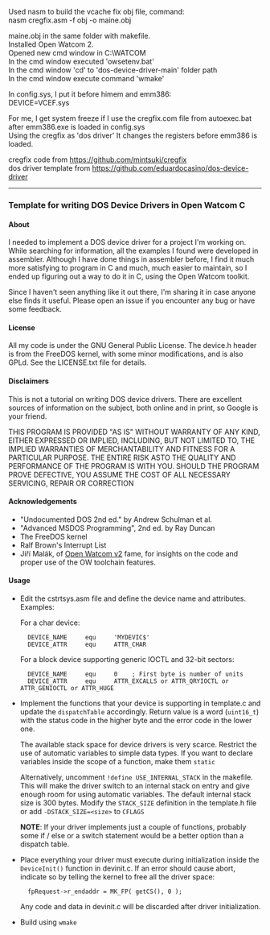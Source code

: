 Used nasm to build the vcache fix obj file, command:  
nasm cregfix.asm -f obj -o maine.obj  

maine.obj in the same folder with makefile.  
Installed Open Watcom 2.  
Opened new cmd window in C:\WATCOM  
In the cmd window executed 'owsetenv.bat'  
In the cmd window 'cd' to 'dos-device-driver-main' folder path  
In the cmd window execute command 'wmake'  

In config.sys, I put it before himem and emm386:  
DEVICE=VCEF.sys  

For me, I get system freeze if I use the cregfix.com file from autoexec.bat after emm386.exe is loaded in config.sys  
Using the cregfix as 'dos driver' It changes the registers before emm386 is loaded.

cregfix code from https://github.com/mintsuki/cregfix  
dos driver template from https://github.com/eduardocasino/dos-device-driver  
______________________________________________________________
### Template for writing DOS Device Drivers in Open Watcom C

#### About

I needed to implement a DOS device driver for a project I'm working on. While searching for information, all the examples I found were developed in assembler. Although I have done things in assembler before, I find it much more satisfying to program in C and much, much easier to maintain, so I ended up figuring out a way to do it in C, using the Open Watcom toolkit.

Since I haven't seen anything like it out there, I'm sharing it in case anyone else finds it useful. Please open an issue if you encounter any bug or have some feedback.

#### License

All my code is under the GNU General Public License. The device.h header is from the FreeDOS kernel, with some minor modifications, and is also GPLd. See the LICENSE.txt file for details.

#### Disclaimers

This is not a tutorial on writing DOS device drivers. There are excellent sources of information on the subject, both online and in print, so Google is your friend.

THIS PROGRAM IS PROVIDED "AS IS" WITHOUT WARRANTY OF ANY KIND, EITHER EXPRESSED OR IMPLIED, INCLUDING, BUT NOT LIMITED TO, THE IMPLIED WARRANTIES OF MERCHANTABILITY AND FITNESS FOR A PARTICULAR PURPOSE.  THE ENTIRE RISK ASTO THE QUALITY AND PERFORMANCE OF THE PROGRAM IS WITH YOU.  SHOULD THE PROGRAM PROVE DEFECTIVE, YOU ASSUME THE COST OF ALL NECESSARY SERVICING, REPAIR OR CORRECTION

#### Acknowledgements

* "Undocumented DOS 2nd ed." by Andrew Schulman et al.
* "Advanced MSDOS Programming", 2nd ed. by Ray Duncan
* The FreeDOS kernel
* Ralf Brown's Interrupt List
* Jiří Malák, of [Open Watcom v2](https://github.com/jmalak/open-watcom-v2) fame, for insights on the code and proper use of the OW toolchain features.

#### Usage

* Edit the cstrtsys.asm file and define the device name and attributes. Examples:

	For a char device:
	```
	  DEVICE_NAME     equ     'MYDEVIC$'
	  DEVICE_ATTR     equ     ATTR_CHAR
	```
	For a block device supporting generic IOCTL and 32-bit sectors:

	```
	  DEVICE_NAME     equ     0    ; First byte is number of units
	  DEVICE_ATTR     equ     ATTR_EXCALLS or ATTR_QRYIOCTL or ATTR_GENIOCTL or ATTR_HUGE
	```

* Implement the functions that your device is supporting in template.c and update the `dispatchTable` accordingly. Return value is a word (`uint16_t`) with the status code in the higher byte and the error code in the lower one.

	The available stack space for device drivers is very scarce. Restrict the use of automatic variables to simple data types. If you want to declare variables inside the scope of a function, make them `static`

	Alternatively, uncomment `!define USE_INTERNAL_STACK` in the makefile. This will make the driver switch to an internal stack on entry and give enough room for using automatic variables. The default internal stack size is 300 bytes. Modify the `STACK_SIZE` definition in the template.h file or add `-DSTACK_SIZE=<size>` to `CFLAGS`

    **NOTE**: If your driver implements just a couple of functions, probably some if / else or a switch statement would be a better option than a dispatch table.

* Place everything your driver must execute during initialization inside the `DeviceInit()` function in devinit.c. If an error should cause abort, indicate so by telling the kernel to free all the driver space:
	```
	  fpRequest->r_endaddr = MK_FP( getCS(), 0 );
	```

	Any code and data in devinit.c will be discarded after driver initialization.

* Build using `wmake`
